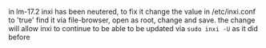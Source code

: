 in lm-17.2 inxi has been neutered, to fix it change the value in /etc/inxi.conf to 'true' 
find it via file-browser, open as root, change and save.
the change will allow inxi to continue to be able to be updated via `sudo inxi -U` as it did before
